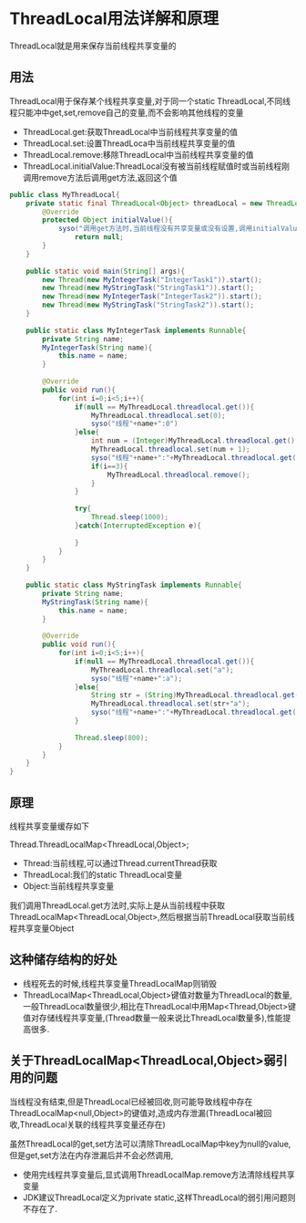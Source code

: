# ThreadLocal用法详解和原理

ThreadLocal就是用来保存当前线程共享变量的

## 用法

ThreadLocal用于保存某个线程共享变量,对于同一个static ThreadLocal,不同线程只能冲中get,set,remove自己的变量,而不会影响其他线程的变量

- ThreadLocal.get:获取ThreadLocal中当前线程共享变量的值
- ThreadLocal.set:设置ThreadLoca中当前线程共享变量的值
- ThreadLocal.remove:移除ThreadLocal中当前线程共享变量的值
- ThreadLocal.initialValue:ThreadLocal没有被当前线程赋值时或当前线程刚调用remove方法后调用get方法,返回这个值

```java
public class MyThreadLocal{
    private static final ThreadLocal<Object> threadLocal = new ThreadLocal<Object>(){
        @Override
        protected Object initialValue(){
            syso("调用get方法时,当前线程没有共享变量或没有设置,调用initialValue获取默认值")
                return null;
        }
    }
    
    public static void main(String[] args){
        new Thread(new MyIntegerTask("IntegerTask1")).start();
        new Thread(new MyStringTask("StringTask1")).start();
        new Thread(new MyIntegerTask("IntegerTask2")).start();
        new Thread(new MyStringTask("StringTask2")).start();
    }
    
    public static class MyIntegerTask implements Runnable{
        private String name;
        MyIntegerTask(String name){
            this.name = name;
        }
        
        @Override
        public void run(){
            for(int i=0;i<5;i++){
                if(null == MyThreadLocal.threadlocal.get()){
                    MyThreadLocal.threadlocal.set(0);
                    syso("线程"+name+":0")
                }else{
                    int num = (Integer)MyThreadLocal.threadlocal.get();
                    MyThreadLocal.threadlocal.set(num + 1);
                    syso("线程"+name+":"+MyThreadLocal.threadlocal.get());
                    if(i==3){
                        MyThreadLocal.threadlocal.remove();
                    }
                }
                
                try{
                    Thread.sleep(1000);
                }catch(InterruptedException e){
                    
                }
            }
        }
    }
    
    public static class MyStringTask implements Runnable{
        private String name;
        MyStringTask(String name){
            this.name = name;
        }
        
        @Override
        public void run(){
            for(int i=0;i<5;i++){
                if(null == MyThreadLocal.threadlocal.get()){
                    MyThreadLocal.threadlocal.set("a");
                    syso("线程"+name+":a");
                }else{
                    String str = (String)MyThreadLocal.threadlocal.get();
                    MyThreadLocal.threadlocal.set(str+"a");
                    syso("线程"+name+":"+MyThreadLocal.threadlocal.get());
                }
                
                Thread.sleep(800);
            }
        }
    }
}
```

## 原理

线程共享变量缓存如下

Thread.ThreadLocalMap<ThreadLocal,Object>;

- Thread:当前线程,可以通过Thread.currentThread获取
- ThreadLocal:我们的static ThreadLocal变量
- Object:当前线程共享变量

我们调用ThreadLocal.get方法时,实际上是从当前线程中获取ThreadLocalMap<ThreadLocal,Object>,然后根据当前ThreadLocal获取当前线程共享变量Object



## 这种储存结构的好处

- 线程死去的时候,线程共享变量ThreadLocalMap则销毁
- ThreadLocalMap<ThreadLocal,Object>键值对数量为ThreadLocal的数量,一般ThreadLocal数量很少,相比在ThreadLocal中用Map<Thread,Object>键值对存储线程共享变量,(Thread数量一般来说比ThreadLocal数量多),性能提高很多.

## 关于ThreadLocalMap<ThreadLocal,Object>弱引用的问题

当线程没有结束,但是ThreadLocal已经被回收,则可能导致线程中存在ThreadLocalMap<null,Object>的键值对,造成内存泄漏(ThreadLocal被回收,ThreadLocal关联的线程共享变量还存在)

虽然ThreadLocal的get,set方法可以清除ThreadLocalMap中key为null的value,但是get,set方法在内存泄漏后并不会必然调用,

- 使用完线程共享变量后,显式调用ThreadLocalMap.remove方法清除线程共享变量
- JDK建议ThreadLocal定义为private static,这样ThreadLocal的弱引用问题则不存在了.



































